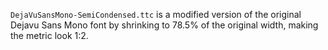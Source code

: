 `DejaVuSansMono-SemiCondensed.ttc` is a modified version of the original
Dejavu Sans Mono font by shrinking to 78.5% of the original width, making the metric look 1:2.
